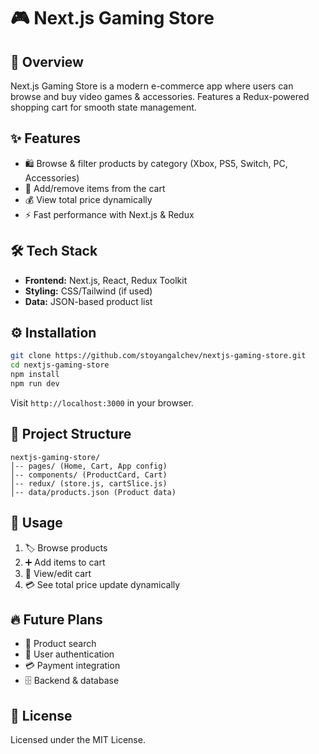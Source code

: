 # 🎮 Next.js Gaming Store

## 🚀 Overview
Next.js Gaming Store is a modern e-commerce app where users can browse and buy video games & accessories. Features a Redux-powered shopping cart for smooth state management.

## ✨ Features
- 🛍️ Browse & filter products by category (Xbox, PS5, Switch, PC, Accessories)
- 🛒 Add/remove items from the cart
- 💰 View total price dynamically
- ⚡ Fast performance with Next.js & Redux

## 🛠️ Tech Stack
- **Frontend:** Next.js, React, Redux Toolkit
- **Styling:** CSS/Tailwind (if used)
- **Data:** JSON-based product list

## ⚙️ Installation
```bash
git clone https://github.com/stoyangalchev/nextjs-gaming-store.git
cd nextjs-gaming-store
npm install
npm run dev
```
Visit `http://localhost:3000` in your browser.

## 📁 Project Structure
```
nextjs-gaming-store/
│-- pages/ (Home, Cart, App config)
│-- components/ (ProductCard, Cart)
│-- redux/ (store.js, cartSlice.js)
│-- data/products.json (Product data)
```

## 🎯 Usage
1. 🏷️ Browse products
2. ➕ Add items to cart
3. 🛒 View/edit cart
4. 💳 See total price update dynamically

## 🔥 Future Plans
- 🔎 Product search
- 🔐 User authentication
- 💳 Payment integration
- 🗄️ Backend & database

## 📜 License
Licensed under the MIT License.


